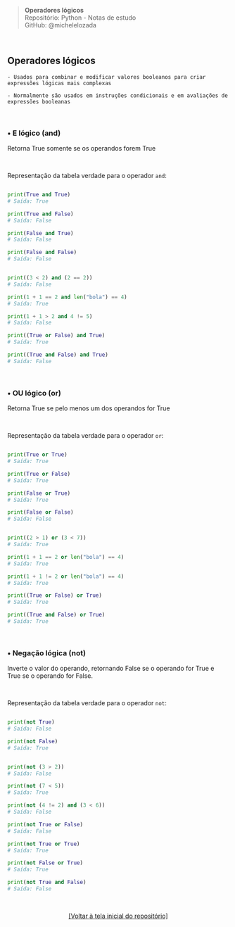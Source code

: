 > **Operadores lógicos**  
> Repositório: Python - Notas de estudo     
> GitHub: @michelelozada
&nbsp;
     
&nbsp;  
## Operadores lógicos
```
- Usados para combinar e modificar valores booleanos para criar expressões lógicas mais complexas

- Normalmente são usados em instruções condicionais e em avaliações de expressões booleanas
```

&nbsp;  

### • E lógico (and)
Retorna True somente se os operandos forem True

&nbsp;  

Representação da tabela verdade para o operador `and`:
```py

print(True and True) 
# Saída: True

print(True and False) 
# Saída: False

print(False and True) 
# Saída: False

print(False and False) 
# Saída: False
```

```py

print((3 < 2) and (2 == 2)) 
# Saída: False

print(1 + 1 == 2 and len("bola") == 4) 
# Saída: True

print(1 + 1 > 2 and 4 != 5) 
# Saída: False

print((True or False) and True) 
# Saída: True

print((True and False) and True) 
# Saída: False
```

&nbsp;  

### • OU lógico (or)
Retorna True se pelo menos um dos operandos for True

&nbsp;  

Representação da tabela verdade para o operador `or`:
```py

print(True or True) 
# Saída: True

print(True or False) 
# Saída: True

print(False or True) 
# Saída: True

print(False or False) 
# Saída: False
```

```py

print((2 > 1) or (3 < 7))  
# Saída: True

print(1 + 1 == 2 or len("bola") == 4) 
# Saída: True

print(1 + 1 != 2 or len("bola") == 4)
# Saída: True

print((True or False) or True) 
# Saída: True

print((True and False) or True) 
# Saída: True
```

&nbsp;  

### • Negação lógica (not)
Inverte o valor do operando, retornando False se o operando for True e True se o operando for False.

&nbsp;  

Representação da tabela verdade para o operador `not`:
```py

print(not True) 
# Saída: False

print(not False) 
# Saída: True
```

```py

print(not (3 > 2)) 
# Saída: False

print(not (7 < 5)) 
# Saída: True

print(not (4 != 2) and (3 < 6)) 
# Saída: False

print(not True or False) 
# Saída: False

print(not True or True) 
# Saída: True

print(not False or True) 
# Saída: True

print(not True and False) 
# Saída: False
```

&nbsp;

<div align="center">
<a href="https://github.com/michelelozada/Python-Study-Notes">[Voltar à tela inicial do repositório]</a>
</div>